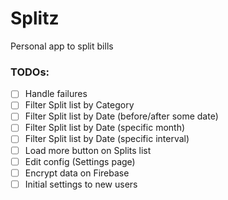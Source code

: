 # Splitz
Personal app to split bills

### TODOs:

- [ ] Handle failures
- [ ] Filter Split list by Category
- [ ] Filter Split list by Date (before/after some date)
- [ ] Filter Split list by Date (specific month)
- [ ] Filter Split list by Date (specific interval)
- [ ] Load more button on Splits list
- [ ] Edit config (Settings page)
- [ ] Encrypt data on Firebase
- [ ] Initial settings to new users
